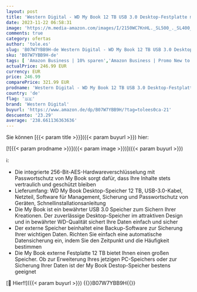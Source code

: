```yaml
---
layout: post
title: 'Western Digital - WD My Book 12 TB USB 3.0 Desktop-Festplatte mit Passwortschutz  Desktop-Speicher  Sicherungssoftware  Hardwareverschlüsselung  SuperSpeed USB '
date: 2023-11-22 06:58:31
image: 'https://m.media-amazon.com/images/I/2150WC7KnHL._SL500_._SL400_.jpg'
comments: true
category: ofertas
author: 'tole.es'
slug: 'B07W7YBB9H-de Western Digital - WD My Book 12 TB USB 3.0 Desktop-...'
sku: 'B07W7YBB9H-de'
tags: [ 'Amazon Business | 10% sparen','Amazon Business | Promo New to PC','Amazon Business | Sommer-Rabatt-Aktion','Arborist Merchandising Root','Bereit für den Schulanfang','Best Selling','Computer & Zubehör','Datenspeicher','Datenspeicher & Netzwerk','Elektronik und Technik','Externe Datenspeicher','Externe Festplatten','Externe Speichermedien','Geschäftsbedarf','Homeoffice-Lösungen','IT-Zubehör','Produkte für Unternehmen','Self Service','Special Features Stores','Stores','a4cbee59-f823-40fe-831a-7de64f655f6f_0','a4cbee59-f823-40fe-831a-7de64f655f6f_9501','e26659c6-d1cd-45cb-800b-2f9b432b8572_0','e26659c6-d1cd-45cb-800b-2f9b432b8572_1001','e26659c6-d1cd-45cb-800b-2f9b432b8572_1301','e26659c6-d1cd-45cb-800b-2f9b432b8572_4401','e26659c6-d1cd-45cb-800b-2f9b432b8572_5901','e26659c6-d1cd-45cb-800b-2f9b432b8572_7101','e26659c6-d1cd-45cb-800b-2f9b432b8572_7201','e26659c6-d1cd-45cb-800b-2f9b432b8572_9701','e26659c6-d1cd-45cb-800b-2f9b432b8572_9801','western digital','​Bücher','🇩🇪', ]
actualPrice: 246.99 EUR
currency: EUR
price: 246.99
comparePrice: 321.99 EUR
prodname: 'Western Digital - WD My Book 12 TB USB 3.0 Desktop-Festplatte mit Passwortschutz  Desktop-Speicher  Sicherungssoftware  Hardwareverschlüsselung  SuperSpeed USB '
country: 'de'
flag: '🇩🇪'
brand: 'Western Digital'
buyurl: 'https://www.amazon.de/dp/B07W7YBB9H/?tag=tolees0ca-21'
descuento: '23.29'
average: '238.661136363636'
---
```


Sie können [{{< param title >}}]({{< param buyurl >}}) hier:

[![{{< param prodname >}}]({{< param image >}})]({{< param buyurl >}})

ℹ️:

- Die integrierte 256-Bit-AES-Hardwareverschlüsselung mit Passwortschutz von My Book sorgt dafür, dass Ihre Inhalte stets vertraulich und geschützt bleiben
- Lieferumfang: WD My Book Desktop-Speicher 12 TB, USB-3.0-Kabel, Netzteil, Software für Management, Sicherung und Passwortschutz von Geräten, Schnellinstallationsanleitung
- Die My Book ist ein bewährter USB 3.0 Speicher zum Sichern Ihrer Kreationen. Der zuverlässige Desktop-Speicher im attraktiven Design und in bewährter WD-Qualität sichert Ihre Daten einfach und sicher
- Der externe Speicher beinhaltet eine Backup-Software zur Sicherung Ihrer wichtigen Daten. Richten Sie einfach eine automatische Datensicherung ein, indem Sie den Zeitpunkt und die Häufigkeit bestimmen
- Die My Book externe Festplatte 12 TB bietet Ihnen einen großen Speicher. Ob zur Erweiterung Ihres jetzigen PC-Speichers oder zur Sicherung Ihrer Daten ist der My Book Destop-Speicher bestens geeignet

[🛒 Hier!!]({{< param buyurl >}})
{{<world>}}B07W7YBB9H{{</world>}}
